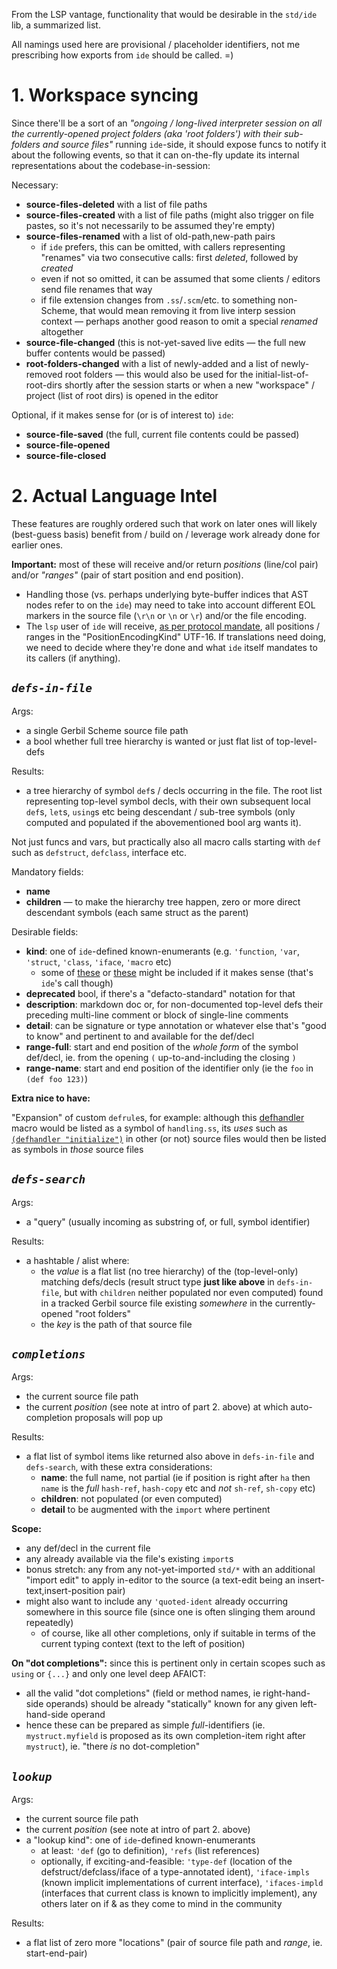From the LSP vantage, functionality that would be desirable in the `std/ide` lib, a summarized list.

All namings used here are provisional / placeholder identifiers, not me prescribing how exports from `ide` should be called.  =)

# 1. Workspace syncing

Since there'll be a sort of an _"ongoing / long-lived interpreter session on all the currently-opened project folders (aka 'root folders') with their sub-folders and source files"_ running `ide`-side, it should expose funcs to notify it about the following events, so that it can on-the-fly update its internal representations about the codebase-in-session:

Necessary:

- **source-files-deleted** with a list of file paths
- **source-files-created** with a list of file paths (might also trigger on file pastes, so it's not necessarily to be assumed they're empty)
- **source-files-renamed** with a list of old-path,new-path pairs
  - if `ide` prefers, this can be omitted, with callers representing "renames" via two consecutive calls: first _deleted_, followed by _created_
  - even if not so omitted, it can be assumed that some clients / editors send file renames that way
  - if file extension changes from `.ss`/`.scm`/etc. to something non-Scheme, that would mean removing it from live interp session context — perhaps another good reason to omit a special _renamed_ altogether
- **source-file-changed** (this is not-yet-saved live edits — the full new buffer contents would be passed)
- **root-folders-changed** with a list of newly-added and a list of newly-removed root folders — this would also be used for the initial-list-of-root-dirs shortly after the session starts or when a new "workspace" / project (list of root dirs) is opened in the editor

Optional, if it makes sense for (or is of interest to) `ide`:

- **source-file-saved** (the full, current file contents could be passed)
- **source-file-opened**
- **source-file-closed**

# 2. Actual Language Intel

These features are roughly ordered such that work on later ones will likely (best-guess basis) benefit from / build on / leverage work already done for earlier ones.

**Important:** most of these will receive and/or return _positions_ (line/col pair) and/or _"ranges"_ (pair of start position and end position).
  - Handling those (vs. perhaps underlying byte-buffer indices that AST nodes refer to on the `ide`) may need to take into account different EOL markers in the source file (`\r\n` or `\n` or `\r`) and/or the file encoding.
  - The `lsp` user of `ide` will receive, [as per protocol mandate](https://microsoft.github.io/language-server-protocol/specifications/lsp/3.17/specification/#position), all positions / ranges in the "PositionEncodingKind" UTF-16. If translations need doing, we need to decide where they're done and what `ide` itself mandates to its callers (if anything).

## **_`defs-in-file`_**

Args:
- a single Gerbil Scheme source file path
- a bool whether full tree hierarchy is wanted or just flat list of top-level-defs

Results:
- a tree hierarchy of symbol `def`s / decls occurring in the file. The root list representing top-level symbol decls, with their own subsequent local `def`s, `let`s, `using`s etc being descendant / sub-tree symbols (only computed and populated if the abovementioned bool arg wants it).

Not just funcs and vars, but practically also all macro calls starting with `def` such as `defstruct`, `defclass`, interface etc.

Mandatory fields:
  - **name**
  - **children** — to make the hierarchy tree happen, zero or more direct descendant symbols (each same struct as the parent)

Desirable fields:
  - **kind**: one of `ide`-defined known-enumerants (e.g. `'function`, `'var`, `'struct`, `'class`, `'iface`, `'macro` etc)
    - some of [these](https://microsoft.github.io/language-server-protocol/specifications/lsp/3.17/specification/#symbolKind) or [these](https://microsoft.github.io/language-server-protocol/specifications/lsp/3.17/specification/#completionItemKind) might be included if it makes sense (that's `ide`'s call though)
  - **deprecated** bool, if there's a "defacto-standard" notation for that
  - **description**: markdown doc or, for non-documented top-level defs their preceding multi-line comment or block of single-line comments
  - **detail**: can be signature or type annotation or whatever else that's "good to know" and pertinent to and available for the def/decl
  - **range-full**: start and end position of the _whole form_ of the symbol def/decl, ie. from the opening `(` up-to-and-including the closing `)`
  - **range-name**: start and end position of the identifier only (ie the `foo` in `(def foo 123)`)

**Extra nice to have:**

"Expansion" of custom `defrule`s, for example: although this [defhandler](https://github.com/metaleap/gerbil-lsp/blob/7443360986656e82ff2b3674a19afcd7680bee60/lsp/handling.ss#L24) macro would be listed as a symbol of `handling.ss`, its _uses_ such as [`(defhandler "initialize")`](https://github.com/metaleap/gerbil-lsp/blob/7443360986656e82ff2b3674a19afcd7680bee60/lsp/lsp-lifecycle.ss#L25) in other (or not) source files would then be listed as symbols in _those_ source files

## **_`defs-search`_**

Args:
- a "query" (usually incoming as substring of, or full, symbol identifier)

Results:
- a hashtable / alist where:
  - the _value_ is a flat list (no tree hierarchy) of the (top-level-only) matching defs/decls (result struct type **just like above** in `defs-in-file`, but with `children` neither populated nor even computed) found in a tracked Gerbil source file existing _somewhere_ in the currently-opened "root folders"
  - the _key_ is the path of that source file

## **_`completions`_**

Args:
- the current source file path
- the current _position_ (see note at intro of part 2. above) at which auto-completion proposals will pop up

Results:
- a flat list of symbol items like returned also above in `defs-in-file` and `defs-search`, with these extra considerations:
  - **name**: the full name, not partial (ie if position is right after `ha` then `name` is the _full_ `hash-ref`, `hash-copy` etc and _not_ `sh-ref`, `sh-copy` etc)
  - **children**: not populated (or even computed)
  - **detail** to be augmented with the `import` where pertinent

**Scope:**
- any def/decl in the current file
- any already available via the file's existing `import`s
- bonus stretch: any from any not-yet-imported `std/*` with an additional "import edit" to apply in-editor to the source (a text-edit being an insert-text,insert-position pair)
- might also want to include any `'quoted-ident` already occurring somewhere in this source file (since one is often slinging them around repeatedly)
  - of course, like all other completions, only if suitable in terms of the current typing context (text to the left of position)

**On "dot completions":** since this is pertinent only in certain scopes such as `using` or `{...}` and only one level deep AFAICT:
- all the valid "dot completions" (field or method names, ie right-hand-side operands) should be already "statically" known for any given left-hand-side operand
- hence these can be prepared as simple _full_-identifiers (ie. `mystruct.myfield` is proposed as its own completion-item right after `mystruct`), ie. "there _is_ no dot-completion"

## **_`lookup`_**

Args:
- the current source file path
- the current _position_ (see note at intro of part 2. above)
- a "lookup kind": one of `ide`-defined known-enumerants
  - at least: `'def` (go to definition), `'refs` (list references)
  - optionally, if exciting-and-feasible: `'type-def` (location of the defstruct/defclass/iface of a type-annotated ident), `'iface-impls` (known implicit implementations of current interface), `'ifaces-impld` (interfaces that current class is known to implicitly implement), any others later on if & as they come to mind in the community

Results:
- a flat list of zero more "locations" (pair of source file path and _range_, ie. start-end-pair)
